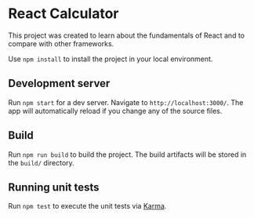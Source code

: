 # React Calculator

This project was created to learn about the fundamentals of React and to compare with other frameworks.

Use `npm install` to install the project in your local environment.

## Development server

Run `npm start` for a dev server. Navigate to `http://localhost:3000/`. The app will automatically reload if you change any of the source files.

## Build

Run `npm run build` to build the project. The build artifacts will be stored in the `build/` directory. 

## Running unit tests

Run `npm test` to execute the unit tests via [Karma](https://karma-runner.github.io).
